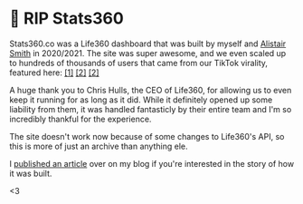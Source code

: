 # 👋 RIP Stats360

Stats360.co was a Life360 dashboard that was built by myself and [Alistair Smith](https://alistair.sh) in 2020/2021. The site was super awesome, and we even scaled up to hundreds of thousands of users that came from our TikTok virality, featured here: [[1]](https://www.tiktok.com/@verboseboot/video/7073848276545555755) [[2]](https://www.tiktok.com/@verboseboot/video/7075768406833777963) [[2]](https://www.tiktok.com/@verboseboot/video/7074945782809480491) 

A huge thank you to Chris Hulls, the CEO of Life360, for allowing us to even keep it running for as long as it did. While it definitely opened up some liability from them, it was handled fantasticly by their entire team and I'm so incredibly thankful for the experience.

The site doesn't work now because of some changes to Life360's API, so this is more of just an archive than anything ele.

I [published an article](https://jack.bio/blog/life360) over on my blog if you're interested in the story of how it was built.

<3
